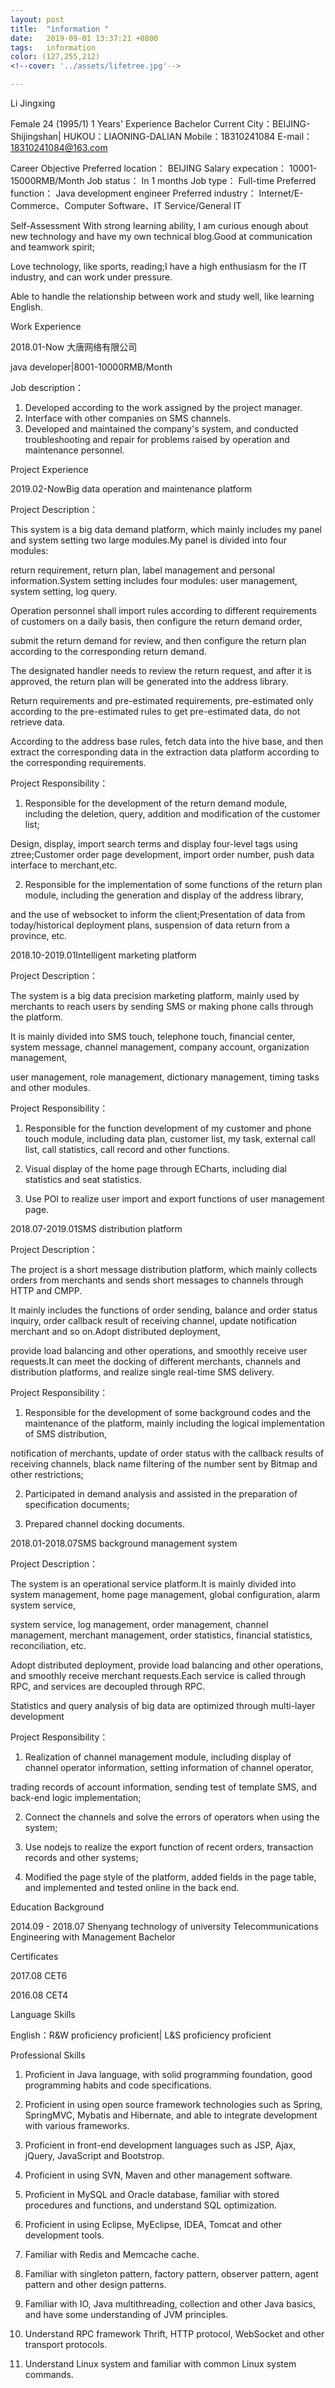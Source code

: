 ```yaml
---
layout: post
title:  "information "
date:   2019-09-01 13:37:21 +0800
tags:   information
color: (127,255,212)
<!--cover: '../assets/lifetree.jpg'-->

---
```

Li Jingxing

Female    24 (1995/1)    1 Years' Experience    Bachelor
Current City：BEIJING-Shijingshan| HUKOU：LIAONING-DALIAN
Mobile：18310241084
E-mail：18310241084@163.com

Career Objective
Preferred location： 	BEIJING
Salary expecation： 	10001-15000RMB/Month
Job status： 	In 1 months
Job type： 	Full-time
Preferred function： 	Java development engineer
Preferred industry： 	Internet/E-Commerce、Computer Software、IT Service/General IT

Self-Assessment
With strong learning ability, I am curious enough about new technology and have my own technical blog.Good at communication and teamwork spirit;

Love technology, like sports, reading;I have a high enthusiasm for the IT industry, and can work under pressure.

Able to handle the relationship between work and study well, like learning English.

Work Experience

2018.01-Now  大唐网络有限公司

java developer|8001-10000RMB/Month

Job description：

1. Developed according to the work assigned by the project manager.
2. Interface with other companies on SMS channels.
3. Developed and maintained the company's system, and conducted troubleshooting and repair for problems raised by operation and maintenance personnel.


Project Experience


2019.02-NowBig data operation and maintenance platform

Project Description：

This system is a big data demand platform, which mainly includes my panel and system setting two large modules.My panel is divided into four modules: 

return requirement, return plan, label management and personal information.System setting includes four modules: user management, system setting, log query.

Operation personnel shall import rules according to different requirements of customers on a daily basis, then configure the return demand order,
 
submit the return demand for review, and then configure the return plan according to the corresponding return demand.
 
The designated handler needs to review the return request, and after it is approved, the return plan will be generated into the address library.
 
Return requirements and pre-estimated requirements, pre-estimated only according to the pre-estimated rules to get pre-estimated data, do not retrieve data.

According to the address base rules, fetch data into the hive base, and then extract the corresponding data in the extraction data platform according to the corresponding requirements.

Project Responsibility：

1. Responsible for the development of the return demand module, including the deletion, query, addition and modification of the customer list;

Design, display, import search terms and display four-level tags using ztree;Customer order page development, import order number, push data interface to merchant,etc.

2. Responsible for the implementation of some functions of the return plan module, including the generation and display of the address library,
 
 and the use of websocket to inform the client;Presentation of data from today/historical deployment plans, suspension of data return from a province, etc.

2018.10-2019.01Intelligent marketing platform

Project Description：

The system is a big data precision marketing platform, mainly used by merchants to reach users by sending SMS or making phone calls through the platform.

It is mainly divided into SMS touch, telephone touch, financial center, system message, channel management, company account, organization management,
 
 user management, role management, dictionary management, timing tasks and other modules.

Project Responsibility：

1. Responsible for the function development of my customer and phone touch module, including data plan, customer list, my task, external call list, call statistics, call record and other functions.

2. Visual display of the home page through ECharts, including dial statistics and seat statistics.

3. Use POI to realize user import and export functions of user management page.

2018.07-2019.01SMS distribution platform

Project Description：

The project is a short message distribution platform, which mainly collects orders from merchants and sends short messages to channels through HTTP and CMPP.

It mainly includes the functions of order sending, balance and order status inquiry, order callback result of receiving channel, update notification merchant and so on.Adopt distributed deployment, 

provide load balancing and other operations, and smoothly receive user requests.It can meet the docking of different merchants, channels and distribution platforms, and realize single real-time SMS delivery.

Project Responsibility：

1. Responsible for the development of some background codes and the maintenance of the platform, mainly including the logical implementation of SMS distribution, 

notification of merchants, update of order status with the callback results of receiving channels, black name filtering of the number sent by Bitmap and other restrictions;

2. Participated in demand analysis and assisted in the preparation of specification documents;

3. Prepared channel docking documents.

2018.01-2018.07SMS background management system

Project Description：

The system is an operational service platform.It is mainly divided into system management, home page management, global configuration, alarm system service, 

system service, log management, order management, channel management, merchant management, order statistics, financial statistics, reconciliation, etc.

Adopt distributed deployment, provide load balancing and other operations, and smoothly receive merchant requests.Each service is called through RPC, and services are decoupled through RPC.
 
Statistics and query analysis of big data are optimized through multi-layer development

Project Responsibility：

1. Realization of channel management module, including display of channel operator information, setting information of channel operator, 

trading records of account information, sending test of template SMS, and back-end logic implementation;

2. Connect the channels and solve the errors of operators when using the system;

3. Use nodejs to realize the export function of recent orders, transaction records and other systems;
 
4. Modified the page style of the platform, added fields in the page table, and implemented and tested online in the back end.

Education Background

2014.09 - 2018.07   Shenyang technology of university  Telecommunications Engineering with Management   Bachelor

Certificates

2017.08  CET6

2016.08  CET4

Language Skills

English：R&W proficiency proficient| L&S proficiency proficient

Professional Skills

1. Proficient in Java language, with solid programming foundation, good programming habits and code specifications.

2. Proficient in using open source framework technologies such as Spring, SpringMVC, Mybatis and Hibernate, and able to integrate development with various frameworks.

3. Proficient in front-end development languages such as JSP, Ajax, jQuery, JavaScript and Bootstrop.

4. Proficient in using SVN, Maven and other management software.

5. Proficient in MySQL and Oracle database, familiar with stored procedures and functions, and understand SQL optimization.

6. Proficient in using Eclipse, MyEclipse, IDEA, Tomcat and other development tools.

7. Familiar with Redis and Memcache cache.

8. Familiar with singleton pattern, factory pattern, observer pattern, agent pattern and other design patterns.

9. Familiar with IO, Java multithreading, collection and other Java basics, and have some understanding of JVM principles.

10. Understand RPC framework Thrift, HTTP protocol, WebSocket and other transport protocols.

11. Understand Linux system and familiar with common Linux system commands.

